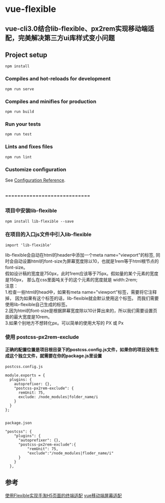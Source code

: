 # vue-flexible
## vue-cli3.0结合lib-flexible、px2rem实现移动端适配，完美解决第三方ui库样式变小问题

## Project setup
```
npm install
```

### Compiles and hot-reloads for development
```
npm run serve
```

### Compiles and minifies for production
```
npm run build
```

### Run your tests
```
npm run test
```

### Lints and fixes files
```
npm run lint
```

### Customize configuration
See [Configuration Reference](https://cli.vuejs.org/config/).

## ----------------------------
### 项目中安装lib-flexible

```
npm install lib-flexible --save
```
### 在项目的入口js文件中引入lib-flexible
```
import 'lib-flexible'
```
lib-flexible会自动在html的header中添加一个meta name="viewport"的标签,
同时会自动设置html的font-size为屏幕宽度除以10，也就是1rem等于html根节点的
font-size。<br>
假如设计稿的宽度是750px，此时1rem应该等于75px。假如量的某个元素的宽度是150px，
那么在css里面吨关于的这个元素的宽度就是 width:2rem; <br>
注意：<br>
    1.检查一些html的head中，如果有meta name="viewport"标签，需要将它注释掉，
因为如果有这个标签的话，lib-flexible就会默认使用这个标签。
而我们需要使用lib-flexible自己生成的标签。<br>
    2.因为html的font-size是根据屏幕宽度除以10计算出来的，所以我们需要设置页面的最大宽度是10rem。<br>
    3.如果个别地方不想转化px。可以简单的使用大写的 PX 或 Px 
### 使用 postcss-px2rem-exclude
#### 正确的配置位置是项目根目录下的postcss.config.js文件，如果你的项目没有生成这个独立文件，就需要在你的package.js里设置
```
postcss.config.js

module.exports = {
  plugins: {
    autoprefixer: {},
    "postcss-px2rem-exclude": {
      remUnit: 75,
      exclude: /node_modules|folder_name/i
    }
  }
};


package.json

"postcss": {
    "plugins": {
      "autoprefixer": {},
      "postcss-px2rem-exclude":{
          "remUnit": 75,
          "exclude":"/node_modules|floder_name/i"
      }
    }
  },

```

## 参考
[使用Flexible实现手淘H5页面的终端适配](https://www.w3cplus.com/mobile/lib-flexible-for-html5-layout.html)
[vue移动端屏幕适配](https://blog.csdn.net/qq345930282/article/details/82219686)